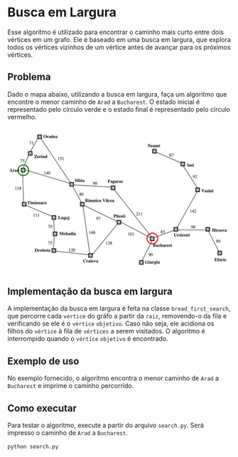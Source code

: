 # Busca em Largura

Esse algoritmo é utilizado para encontrar o caminho mais curto entre dois vértices em um grafo. Ele é baseado em uma busca em largura, que explora todos os vértices vizinhos de um vértice antes de avançar para os próximos vértices.

## Problema

Dado o mapa abaixo, utilizando a busca em largura, faça um algoritmo que encontre o menor caminho de `Arad` a `Bucharest`. O estado inicial é representado pelo círculo verde e o estado final é representado pelo círculo vermelho. 

![alt text](<../mapa simples.png>)

## Implementação da busca em largura

A implementação da busca em largura é feita na classe `bread_first_search`, que percorre cada `vértice` do gráfo a partir da `raiz`, removendo-o da fila e verificando se ele é o `vértice` `objetivo`. Caso não seja, ele acidiona os filhos do `vértice` à fila de `vértices` a serem visitados. O algoritmo é interrompido quando o `vértice` `objetivo` é encontrado.

## Exemplo de uso

No exemplo fornecido, o algoritmo encontra o menor caminho de `Arad` a `Bucharest` e imprime o caminho percorrido.

## Como executar

Para testar o algoritmo, execute a partir do arquivo `search.py`. Será impresso o caminho de `Arad` a `Bucharest`.

```bash
python search.py
```

